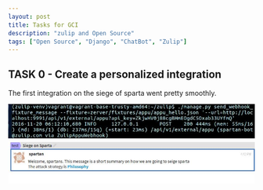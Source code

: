 ```yaml
---
layout: post
title: Tasks for GCI
description: "zulip and Open Source"
tags: ["Open Source", "Django", "ChatBot", "Zulip"]
---
```

## TASK 0  - Create a personalized integration 
The first integration on the siege of sparta went pretty smoothly.

<img src="images/webhook1.jpg">
<img src="images/webhook2.jpg">
